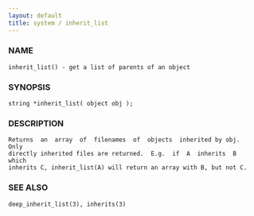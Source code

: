 ```yaml
---
layout: default
title: system / inherit_list
---
```


### NAME

    inherit_list() - get a list of parents of an object

### SYNOPSIS

    string *inherit_list( object obj );

### DESCRIPTION

    Returns  an  array  of  filenames  of  objects  inherited by obj.  Only
    directly inherited files are returned.  E.g.  if  A  inherits  B  which
    inherits C, inherit_list(A) will return an array with B, but not C.

### SEE ALSO

    deep_inherit_list(3), inherits(3)

